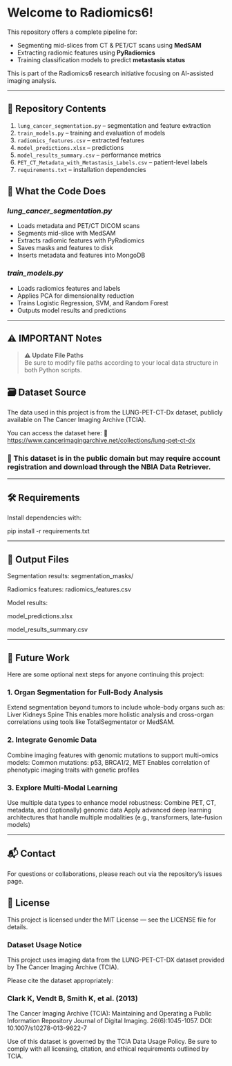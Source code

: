 # Welcome to Radiomics6!

This repository offers a complete pipeline for:

- Segmenting mid-slices from CT & PET/CT scans using **MedSAM**
- Extracting radiomic features using **PyRadiomics**
- Training classification models to predict **metastasis status**

This is part of the Radiomics6 research initiative focusing on AI-assisted imaging analysis.

---

## 🔖 Repository Contents

1. `lung_cancer_segmentation.py` – segmentation and feature extraction  
2. `train_models.py` – training and evaluation of models  
3. `radiomics_features.csv` – extracted features  
4. `model_predictions.xlsx` – predictions  
5. `model_results_summary.csv` – performance metrics  
6. `PET_CT_Metadata_with_Metastasis_Labels.csv` – patient-level labels  
7. `requirements.txt` – installation dependencies

## 📂 What the Code Does

### *lung_cancer_segmentation.py*
- Loads metadata and PET/CT DICOM scans
- Segments mid-slice with MedSAM
- Extracts radiomic features with PyRadiomics
- Saves masks and features to disk
- Inserts metadata and features into MongoDB

### *train_models.py*
- Loads radiomics features and labels
- Applies PCA for dimensionality reduction
- Trains Logistic Regression, SVM, and Random Forest
- Outputs model results and predictions

---

## ⚠️ IMPORTANT Notes
> **⚠️ Update File Paths**  
> Be sure to modify file paths according to your local data structure in both Python scripts.

## 🗃️ Dataset Source
The data used in this project is from the LUNG-PET-CT-Dx dataset, publicly available on The Cancer Imaging Archive (TCIA).

You can access the dataset here:
🔗 https://www.cancerimagingarchive.net/collections/lung-pet-ct-dx

### 📌 This dataset is in the public domain but may require account registration and download through the NBIA Data Retriever.

---

## 🛠 Requirements
Install dependencies with:

pip install -r requirements.txt

---

## 📁 Output Files
Segmentation results: segmentation_masks/

Radiomics features: radiomics_features.csv

Model results:

model_predictions.xlsx

model_results_summary.csv

---

## 🔮 Future Work
Here are some optional next steps for anyone continuing this project:

### 1. Organ Segmentation for Full-Body Analysis
Extend segmentation beyond tumors to include whole-body organs such as:
Liver
Kidneys
Spine
This enables more holistic analysis and cross-organ correlations using tools like TotalSegmentator or MedSAM.

### 2. Integrate Genomic Data
Combine imaging features with genomic mutations to support multi-omics models:
Common mutations: p53, BRCA1/2, MET
Enables correlation of phenotypic imaging traits with genetic profiles

### 3. Explore Multi-Modal Learning
Use multiple data types to enhance model robustness:
Combine PET, CT, metadata, and (optionally) genomic data
Apply advanced deep learning architectures that handle multiple modalities (e.g., transformers, late-fusion models)

---

## 📬 Contact
For questions or collaborations, please reach out via the repository’s issues page.

## 📝 License
This project is licensed under the MIT License — see the LICENSE file for details.

### Dataset Usage Notice
This project uses imaging data from the LUNG-PET-CT-DX dataset provided by The Cancer Imaging Archive (TCIA).

Please cite the dataset appropriately:

### Clark K, Vendt B, Smith K, et al. (2013)
The Cancer Imaging Archive (TCIA): Maintaining and Operating a Public Information Repository
Journal of Digital Imaging. 26(6):1045-1057.
DOI: 10.1007/s10278-013-9622-7

Use of this dataset is governed by the TCIA Data Usage Policy.
Be sure to comply with all licensing, citation, and ethical requirements outlined by TCIA.


